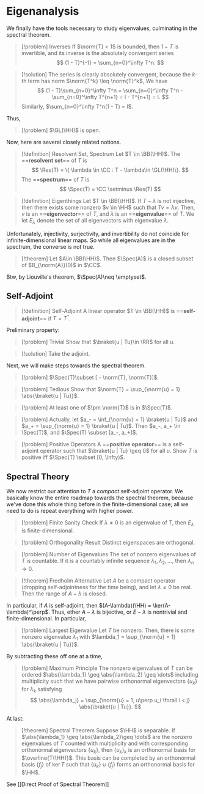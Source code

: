 # Eigenanalysis 
 
 We finally have the tools necessary to study eigenvalues, culminating in the spectral theorem. 
> [!problem] Inverses
 If $\norm{T} < 1$ is bounded, then $1 - T$ is invertible, and its inverse is the absolutely convergent series $$ (1 - T)^{-1} = \sum_{n=0}^\infty T^n. $$ 

 
> [!solution] 
 The series is clearly absolutely convergent, because the $k$-th term has norm $\norm{T^k} \leq \norm{T}^k$, We have $$ (1 - T)\sum_{n=0}^\infty T^n = \sum_{n=0}^\infty T^n - \sum_{n=0}^\infty T^{n+1} = I - T^{n+1} = I. $$ Similarly, $\sum_{n=0}^\infty T^n(1 - T) = I$. 

 Thus, 
> [!problem] 
 $\GL(\HH)$ is open. 

 Now, here are several closely related notions. 
> [!definition] Resolvent Set, Spectrum
 Let $T \in \BB(\HH)$. The ==**resolvent set**== of $T$ is $$ \Res(T) = \{ \lambda \in \CC : T - \lambda\in \GL(\HH)\}. $$ The ==**spectrum**== of $T$ is $$ \Spec(T) = \CC \setminus \Res(T) $$ 

 
> [!definition] Eigenthings
 Let $T \in \BB(\HH)$. If $T - \lambda$ is not injective, then there exists some nonzero $v \in \HH$ such that $Tv = \lambda v$. Then, $v$ is an ==**eigenvector**== of $T$, and $\lambda$ is an ==**eigenvalue**== of $T$. We let $E_\lambda$ denote the set of all eigenvectors with eigenvalue $\lambda$. 

 Unfortunately, injectivity, surjectivity, and invertibility do not coincide for infinite-dimensional linear maps. So while all eigenvalues are in the spectrum, the converse is not true. 
 
> [!theorem] 
 Let $A\in \BB(\HH)$. Then $\Spec(A)$ is a closed subset of $B_{\norm{A}}(0)$ in $\CC$. 

 Btw, by Liouville's theorem, $\Spec(A)\neq \emptyset$.
 
## Self-Adjoint 
 
 
> [!definition] Self-Adjoint
 A linear operator $T \in \BB(\HH)$ is ==**self-adjoint**== if $T = T^\dagger$. 

 Preliminary property: 
 
> [!problem] Trivial
 Show that $\braket{u | Tu}\in \RR$ for all $u$. 

> [!solution] 
 Take the adjoint. 

 Next, we will make steps towards the spectral theorem. 
 
> [!problem] 
 $\Spec(T)\subset [ - \norm{T}, \norm{T}]$. 

 
> [!problem] Tedious
 Show that $\norm{T} = \sup_{\norm{u} = 1} \abs{\braket{u | Tu}}$. 

 
> [!problem] 
 At least one of $\pm \norm{T}$ is in $\Spec(T)$. 

 
> [!problem] 
 Actually, let $a_- = \inf_{\norm{u} = 1} \braket{u | Tu}$ and $a_+ = \sup_{\norm{u} = 1} \braket{u | Tu}$. Then $a_-, a_+ \in \Spec(T)$, and $\Spec(T) \subset [a_-, a_+]$. 

 
> [!problem] Positive Operators
 A ==**positive operator**== is a self-adjoint operator such that $\braket{u | Tu} \geq 0$ for all $u$. Show $T$ is positive iff $\Spec(T) \subset [0, \infty)$. 

## Spectral Theory 
 
 We now restrict our attention to $T$ a *compact* self-adjoint operator. We basically know the entire roadmap towards the spectral theorem, because we've done this whole thing before in the finite-dimensional case; all we need to do is repeat everything with higher power. 
> [!problem] Finite Sanity Check
 If $\lambda \neq 0$ is an eigenvalue of $T$, then $E_\lambda$ is finite-dimensional. 

 
> [!problem] Orthogonality Result
 Distinct eigenspaces are orthogonal. 

 
> [!problem] Number of Eigenvalues
 The set of nonzero eigenvalues of $T$ is countable. If it is a countably infinite sequence $\lambda_1, \lambda_2, \dots$, then $\lambda_n \to 0$. 

 
> [!theorem] Fredholm Alternative
 Let $A$ be a compact operator (dropping self-adjointness for the time being), and let $\lambda \neq 0$ be real. Then the range of $A - \lambda$ is closed. 

 In particular, if $A$ is self-adjoint, then $(A-\lambda)(\HH) = \ker(A-\lambda)^\perp$. Thus, ether $A-\lambda$ is bijective, or $E-\lambda$ is nontrivial and finite-dimensional. In particular, 
 
> [!problem] Largest Eigenvalue
 Let $T$ be nonzero. Then, there is some nonzero eigenvalue $\lambda_1$ with $\lambda_1 = \sup_{\norm{u} = 1} \abs{\braket{u | Tu}}$. 

 By subtracting these off one at a time, 
> [!problem] Maximum Principle
 The nonzero eigenvalues of $T$ can be ordered $\abs{\lambda_1} \geq \abs{\lambda_2} \geq \dots$ including multiplicity such that we have pairwise orthonormal eigenvectors $\{u_k\}$ for $\lambda_k$ satisfying $$ \abs{\lambda_j} = \sup_{\norm{u} = 1, u\perp u_i \forall i < j} \abs{\braket{u | Tu}}. $$ 

 At last: 
 
> [!theorem] Spectral Theorem
 Suppose $\HH$ is separable. If $\abs{\lambda_1} \geq \abs{\lambda_2}\geq \dots$ are the nonzero eigenvalues of $T$ counted with multiplicity and with corresponding orthonormal eigenvectors $\{u_k\}$, then $\{u_k\}_k$ is an orthonormal basis for $\overline{T(\HH)}$. This basis can be completed by an orthonormal basis $\{f_j\}$ of $\ker T$ such that $\{u_k\}\cup \{f_j\}$ forms an orthonormal basis for $\HH$.

See [[Direct Proof of Spectral Theorem]]